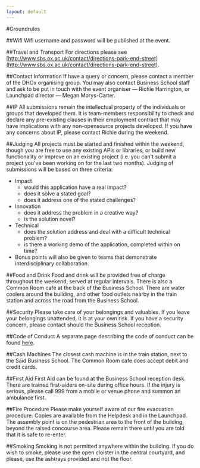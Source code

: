```yaml
---
layout: default
---
```


#Groundrules

##Wifi
Wifi username and password will be published at the event.


##Travel and Transport
For directions please see [http://www.sbs.ox.ac.uk/contact/directions-park-end-street](http://www.sbs.ox.ac.uk/contact/directions-park-end-street).

##Contact Information
If have a query or concern, please contact a member of the DHOx organising group. You may also contact Business School staff and ask to be put in touch with the event organiser — Richie Harrington, or Launchpad director — Megan Morys-Carter.

##IP
All submissions remain the intellectual property of the individuals or groups that developed them.  It is team-members responsibility to check and declare any pre-existing clauses in their employment contract that may have implications with any non-opensource projects developed.  If you have any concerns about IP, please contact Richie during the weekend.

##Judging
All projects must be started and finished within the weekend, though you are free to use any existing APIs or libraries, or build new functionality or improve on an existing project (i.e. you can't submit a project you've been working on for the last two months). Judging of submissions will be based on three criteria:

- Impact
  - would this application have a real impact?
  - does it solve a stated goal?
  - does it address one of the stated challenges?
- Innovation
  - does it address the problem in a creative way?
  - is the solution novel?
- Technical
  - does the solution address and deal with a difficult technical problem?
  - is there a working demo of the application, completed within on time?
- Bonus points will also be given to teams that demonstrate interdisciplinary collaboration.

##Food and Drink
Food and drink will be provided free of charge throughout the weekend, served at regular intervals. There is also a Common Room cafe at the back of the Business School. There are water coolers around the building, and other food outlets nearby in the train station and across the road from the Business School.

##Security
Please take care of your belongings and valuables. If you leave your belongings unattended, it is at your own risk. If you have a security concern, please contact should the Business School reception.

##Code of Conduct
A separate page describing the code of conduct can be found <a href="/conduct">here</a>.

##Cash Machines
The closest cash machine is in the train station, next to the Saïd Business School. The Common Room cafe does accept debit and credit cards.

##First Aid
First Aid can be found at the Business School reception desk. There are trained first-aiders on-site during office hours. If the injury is serious, please call 999 from a mobile or venue phone and summon an ambulance first.

##Fire Procedure
Please make yourself aware of our fire evacuation procedure. Copies are available from the Helpdesk and in the Launchpad. The assembly point is on the pedestrian area to the front of the building, beyond the raised concourse area. Please remain there until you are told that it is safe to re-enter.

##Smoking
Smoking is not permitted anywhere within the building. If you do wish to smoke, please use the open cloister in the central courtyard, and please, use the ashtrays provided and not the floor.